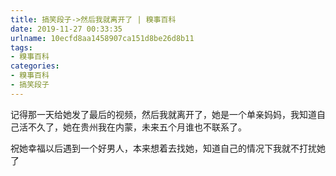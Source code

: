```yaml
---
title: 搞笑段子->然后我就离开了 | 糗事百科
date: 2019-11-27 00:33:35
urlname: 10ecfd8aa1458907ca151d8be26d8b11
tags: 
- 糗事百科
categories:
- 糗事百科
- 搞笑段子
---
```

记得那一天给她发了最后的视频，然后我就离开了，她是一个单亲妈妈，我知道自己活不久了，她在贵州我在内蒙，未来五个月谁也不联系了。

祝她幸福以后遇到一个好男人，本来想着去找她，知道自己的情况下我就不打扰她了


